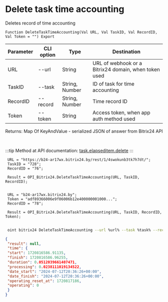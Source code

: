 ﻿---
sidebar_position: 2
---

# Delete task time accounting
 Deletes record of time accounting



`Function DeleteTaskTimeAccounting(Val URL, Val TaskID, Val RecordID, Val Token = "") Export`

 | Parameter | CLI option | Type | Destination |
 |-|-|-|-|
 | URL | --url | String | URL of webhook or a Bitrix24 domain, when token used |
 | TaskID | --task | String, Number | ID of task for time accounting |
 | RecordID | --record | String, Number | Time record ID |
 | Token | --token | String | Access token, when app auth method used |

 
 Returns: Map Of KeyAndValue - serialized JSON of answer from Bitrix24 API

<br/>

:::tip
Method at API documentation: [task.elapseditem.delete](https://dev.1c-bitrix.ru/rest_help/tasks/task/elapseditem/delete.php)
:::
<br/>


```bsl title="Code example"
 URL = "https://b24-ar17wx.bitrix24.by/rest/1/4swokunb3tk7h7dt/";
 TaskID = "728";
 RecordID = "76";
 
 Result = OPI_Bitrix24.DeleteTaskTimeAccounting(URL, TaskID, RecordID);
 
 
 URL = "b24-ar17wx.bitrix24.by";
 Token = "adf89366006e9f06006b12e400000001000...";
 RecordID = "78";
 
 Result = OPI_Bitrix24.DeleteTaskTimeAccounting(URL, TaskID, RecordID, Token);
```
	


```sh title="CLI command example"
 
 oint bitrix24 DeleteTaskTimeAccounting --url %url% --task %task% --record %record% --token %token%

```

```json title="Result"
{
 "result": null,
 "time": {
 "start": 1720816586.91135,
 "finish": 1720816586.96255,
 "duration": 0.0512039661407471,
 "processing": 0.0238111019134522,
 "date_start": "2024-07-12T20:36:26+00:00",
 "date_finish": "2024-07-12T20:36:26+00:00",
 "operating_reset_at": 1720817186,
 "operating": 0
 }
}
```
